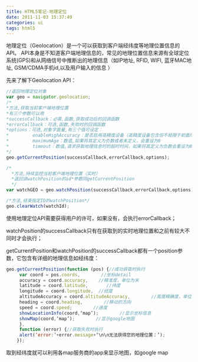 ```yaml
---
title: HTML5笔记-地理定位
date: 2011-11-03 15:37:49
categories: ui
tags: html5
---
```

地理定位（Geolocation）是一个可以获取到客户端经纬度等地理位置信息的API。
API本身是不知道客户端地理信息的，常见的地理位置信息来源有全球定位系统(GPS)和从网络信号中推断出的地理信息（如IP地址, RFID, WIFI, 蓝牙MAC地址, GSM/CDMA手机id,以及用户输入的信息 ）

先来了解下Geolocation API：


``` javascript
//返回地理定位对象
var geo = navigator.geolocation;
/*
*方法,获取当前客户端地理位置
*有三个参数可以用
*successCallback：必需,函数,获取成功后的回调函数
*errorCallback：可选,函数,失败时的回调函数
*options：可选,对象字面量,有三个值可设定：
*         enableHighAccuracy：是否启用高精度设备（高精度设备包含但不局限于前面所提到的 GPS 和 WIFI）
*         maximumAge：数值,如果将其定义为负数或者未定义，会重设为0
*         timeout：数值,请求获取地理信息时的超时时间，如果将其定义为负数会重设为0，如果未定义则不启用超时判断 
*/
geo.getCurrentPosition(successCallback,errorCallback,options);

/*
  *方法,持续监控当前客户端地理位置（实时）
  *返回该watchPosition的id*参数同getCurrentPosition
  */
var watchGEO = geo.watchPosition(successCallback,errorCallback,options);

/*方法,结束指定ID的watchPosition*/
geo.clearWatch(watchId);
```

使用地理定位API需要获得用户的许可，如果没有，会执行errorCallback；

watchPosition的successCallback只有在获取到的实时地理位置和之前有较大不同时才会执行；

getCurrentPosition和watchPosition的successCallback都有一个position参数，它包含有详细的地理信息如经纬度：

``` javascript
geo.getCurrentPosition(function (pos) {//成功获取时执行        
     var coord = pos.coords,        //坐标detail             
     accuracy = coord.accuracy,    //精准度，单位为米             
     latitude = coord.latitude,       //纬度             
     longitude = coord.longitude,  //经度             
     altitudeAccuracy = coord.altitudeAccuracy,        //高度精确度，单位为米             
     heading = coord.heading,        //移动的方向            
     speed = coord.speed;        //速度         
     showLocationInfo(coord,‘map’);        //显示坐标信息        
     showMap(coord,‘map’);        //显示google地图
     },
     function (error) {//获取失败时执行        
     alert(‘error:’+error.message+‘\n\n无法获得您的地理位置：’);
    });
```

取到经纬度就可以利用各map服务商的app来显示地图，如google map